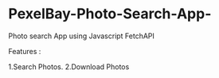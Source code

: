 # PexelBay-Photo-Search-App-
Photo search App using Javascript FetchAPI


Features : 

1.Search Photos.
2.Download Photos
